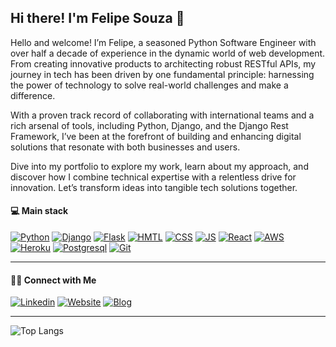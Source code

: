 ## Hi there! I'm Felipe Souza 👋

Hello and welcome! I’m Felipe, a seasoned Python Software Engineer with over half a decade of experience in the dynamic world of web development. From creating innovative products to architecting robust RESTful APIs, my journey in tech has been driven by one fundamental principle: harnessing the power of technology to solve real-world challenges and make a difference.

With a proven track record of collaborating with international teams and a rich arsenal of tools, including Python, Django, and the Django Rest Framework, I’ve been at the forefront of building and enhancing digital solutions that resonate with both businesses and users.

Dive into my portfolio to explore my work, learn about my approach, and discover how I combine technical expertise with a relentless drive for innovation. Let’s transform ideas into tangible tech solutions together.

#### 💻 Main stack
[![Python](https://img.shields.io/badge/Python-3776AB?style=for-the-badge&logo=python&logoColor=white)]()
[![Django](https://img.shields.io/badge/Django-092E20?style=for-the-badge&logo=django&logoColor=white)]()
[![Flask](https://img.shields.io/badge/Flask-000000?style=for-the-badge&logo=flask&logoColor=white)]()
[![HMTL](https://img.shields.io/badge/HTML5-E34F26?style=for-the-badge&logo=html5&logoColor=white)]()
[![CSS](https://img.shields.io/badge/CSS3-1572B6?style=for-the-badge&logo=css3&logoColor=white)]()
[![JS](https://img.shields.io/badge/JavaScript-F7DF1E?style=for-the-badge&logo=javascript&logoColor=black)]()
[![React](https://img.shields.io/badge/React-20232A?style=for-the-badge&logo=react&logoColor=61DAFB)]()
[![AWS](https://img.shields.io/badge/Amazon_AWS-232F3E?style=for-the-badge&logo=amazon-aws&logoColor=white)]()
[![Heroku](https://img.shields.io/badge/Heroku-430098?style=for-the-badge&logo=heroku&logoColor=white)]()
[![Postgresql](https://img.shields.io/badge/PostgreSQL-316192?style=for-the-badge&logo=postgresql&logoColor=white)]()
[![Git](https://img.shields.io/badge/GIT-E44C30?style=for-the-badge&logo=git&logoColor=white)]()

---

#### 🤝🏻 Connect with Me
[![Linkedin](https://img.shields.io/badge/linkedin-blue?style=for-the-badge)](https://www.linkedin.com/in/fnscoder/)
[![Website](https://img.shields.io/badge/website-gray?style=for-the-badge)](https://felipensouza.com/)
[![Blog](https://img.shields.io/badge/blog-red?style=for-the-badge)](https://felipensouza.com/blog)

---

![Top Langs](https://github-readme-stats.vercel.app/api/top-langs/?username=fnscoder&layout=compact&langs_count=7)
